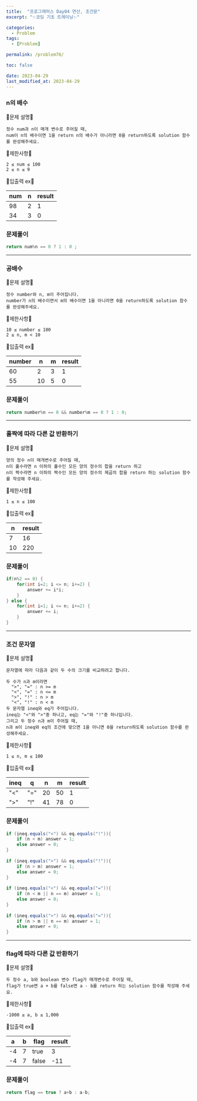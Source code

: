 ```yaml
---
title:  "프로그래머스 Day04 연산, 조건문"
excerpt: "✨코딩 기초 트레이닝✨"

categories:
  - Problem
tags:
  - [Problem]

permalink: /problem76/

toc: false

date: 2023-04-29
last_modified_at: 2023-04-29
---
```


### n의 배수

💫문제 설명💫

```
정수 num과 n이 매개 변수로 주어질 때, 
num이 n의 배수이면 1을 return n의 배수가 아니라면 0을 return하도록 solution 함수를 완성해주세요.
```

💫제한사항💫

```
2 ≤ num ≤ 100
2 ≤ n ≤ 9
```

💫입출력 ex💫

|num|n|result|
|---|---|---|
|98|2|1|
|34|3|0|


### 문제풀이

```java
return num%n == 0 ? 1 : 0 ;
```

<hr>

### 공배수

💫문제 설명💫

```
정수 number와 n, m이 주어집니다. 
number가 n의 배수이면서 m의 배수이면 1을 아니라면 0을 return하도록 solution 함수를 완성해주세요.
```

💫제한사항💫

```
10 ≤ number ≤ 100
2 ≤ n, m < 10
```

💫입출력 ex💫

|number|n|m|result|
|---|---|---|---|
|60|2|3|1|
|55|10|5|0|

### 문제풀이

```java
return number%n == 0 && number%m == 0 ? 1 : 0;
```

<hr>

### 홀짝에 따라 다른 값 반환하기

💫문제 설명💫

```
양의 정수 n이 매개변수로 주어질 때, 
n이 홀수라면 n 이하의 홀수인 모든 양의 정수의 합을 return 하고 
n이 짝수라면 n 이하의 짝수인 모든 양의 정수의 제곱의 합을 return 하는 solution 함수를 작성해 주세요.
```

💫제한사항💫

```
1 ≤ n ≤ 100
```

💫입출력 ex💫

|n|result|
|---|---|
|7|16|
|10|220|

### 문제풀이

```java
if(n%2 == 0) {
	for(int i=2; i <= n; i+=2) {
		answer += i*i;
	}
} else {
	for(int i=1; i <= n; i+=2) {
		answer += i;
	}
}
```

<hr>

### 조건 문자열

💫문제 설명💫

```
문자열에 따라 다음과 같이 두 수의 크기를 비교하려고 합니다.

두 수가 n과 m이라면
  ">", "=" : n >= m
  "<", "=" : n <= m
  ">", "!" : n > m
  "<", "!" : n < m
두 문자열 ineq와 eq가 주어집니다. 
ineq는 "<"와 ">"중 하나고, eq는 "="와 "!"중 하나입니다. 
그리고 두 정수 n과 m이 주어질 때, 
n과 m이 ineq와 eq의 조건에 맞으면 1을 아니면 0을 return하도록 solution 함수를 완성해주세요.
```

💫제한사항💫

```
1 ≤ n, m ≤ 100
```

💫입출력 ex💫

|ineq|q|n|m|result|
|---|---|---|---|---|
|"<"|"="|20|50|1|
|">"|"!"|41|78|0|

### 문제풀이

```java
if (ineq.equals("<") && eq.equals("!")){
	if (n < m) answer = 1;
	else answer = 0;
} 
        
if (ineq.equals(">") && eq.equals("!")){
	if (n > m) answer = 1;
	else answer = 0;
}
        
if (ineq.equals("<") && eq.equals("=")){
	if (n < m || n == m) answer = 1;
	else answer = 0;
}
        
if (ineq.equals(">") && eq.equals("=")){
	if (n > m || n == m) answer = 1;
	else answer = 0;
}
```

<hr>

### flag에 따라 다른 값 반환하기

💫문제 설명💫

```
두 정수 a, b와 boolean 변수 flag가 매개변수로 주어질 때, 
flag가 true면 a + b를 false면 a - b를 return 하는 solution 함수를 작성해 주세요.
```

💫제한사항💫

```
-1000 ≤ a, b ≤ 1,000
```

💫입출력 ex💫

|a|b|flag|result|
|---|---|---|---|
|-4|7|true|3|
|-4|7|false|-11|

### 문제풀이

```java
return flag == true ? a+b : a-b;
```
